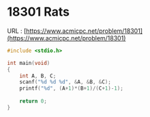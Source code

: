 # 18301 Rats

URL : [https://www.acmicpc.net/problem/18301](https://www.acmicpc.net/problem/18301)

```c
#include <stdio.h>

int main(void)
{
    int A, B, C;
    scanf("%d %d %d", &A, &B, &C);
    printf("%d", (A+1)*(B+1)/(C+1)-1);
    
    return 0;
}
```